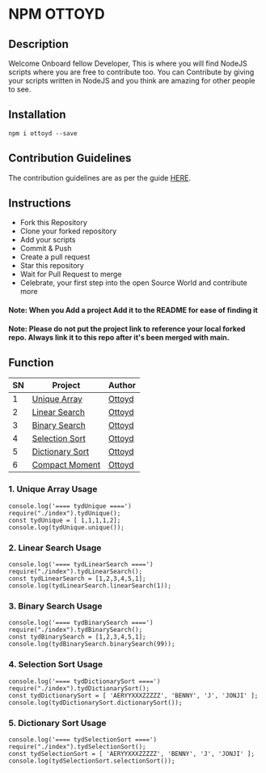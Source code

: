 # NPM OTTOYD
## Description

Welcome Onboard fellow Developer, This is where you will find NodeJS scripts where you are free to contribute too.
You can Contribute by giving your scripts written in NodeJS and you think are amazing for other people to see.

## Installation

```
npm i ottoyd --save
```
## Contribution Guidelines

The contribution guidelines are as per the guide [HERE](https://github.com/ottoyd/ottoyd/blob/main/RULES.md).

## Instructions

- Fork this Repository
- Clone your forked repository
- Add your scripts
- Commit & Push
- Create a pull request
- Star this repository
- Wait for Pull Request to merge
- Celebrate, your first step into the open Source World and contribute more

#### Note: When you Add a project Add it to the README for ease of finding it

#### Note: Please do not put the project link to reference your local forked repo. Always link it to this repo after it's been merged with main.

## Function

| SN  | Project                                                                | Author                              |
| --- | ---------------------------------------------------------------------- | ----------------------------------- |
| 1   | [Unique Array](https://github.com/ottoyd/ottoyd/blob/main/index.js)    | [Ottoyd](https://github.com/ottoyd) |
| 2   | [Linear Search](https://github.com/ottoyd/ottoyd/blob/main/index.js)   | [Ottoyd](https://github.com/ottoyd) |
| 3   | [Binary Search](https://github.com/ottoyd/ottoyd/blob/main/index.js)   | [Ottoyd](https://github.com/ottoyd) |
| 4   | [Selection Sort](https://github.com/ottoyd/ottoyd/blob/main/index.js)  | [Ottoyd](https://github.com/ottoyd) |
| 5   | [Dictionary Sort](https://github.com/ottoyd/ottoyd/blob/main/index.js) | [Ottoyd](https://github.com/ottoyd) |
| 6   | [Compact Moment](https://github.com/ottoyd/ottoyd/blob/main/index.js)  | [Ottoyd](https://github.com/ottoyd) |

### 1. Unique Array Usage

```
console.log('==== tydUnique ====')
require("./index").tydUnique();
const tydUnique = [ 1,1,1,1,2];
console.log(tydUnique.unique());
```

### 2. Linear Search Usage

```
console.log('==== tydLinearSearch ====')
require("./index").tydLinearSearch();
const tydLinearSearch = [1,2,3,4,5,1];
console.log(tydLinearSearch.linearSearch(1));
```

### 3. Binary Search Usage

```
console.log('==== tydBinarySearch ====')
require("./index").tydBinarySearch();
const tydBinarySearch = [1,2,3,4,5,1];
console.log(tydBinarySearch.binarySearch(99));
```

### 4. Selection Sort Usage

```
console.log('==== tydDictionarySort ====')
require("./index").tydDictionarySort();
const tydDictionarySort = [ 'AERYYXXXZZZZZ', 'BENNY', 'J', 'JONJI' ];
console.log(tydDictionarySort.dictionarySort());
```

### 5. Dictionary Sort Usage

```
console.log('==== tydSelectionSort ====')
require("./index").tydSelectionSort();
const tydSelectionSort = [ 'AERYYXXXZZZZZ', 'BENNY', 'J', 'JONJI' ];
console.log(tydSelectionSort.selectionSort());
```
